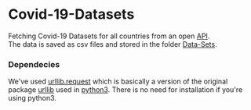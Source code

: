 # Covid-19-Datasets

Fetching Covid-19 Datasets for all countries from an open [API](https://api.covid19api.com/).<br>
The data is saved as csv files and stored in the folder [Data-Sets](Data-Sets).

### Dependecies
We've used [urllib.request](https://docs.python.org/3/library/urllib.request.html#module-urllib.request) which is basically a version of the original package [urllib](https://docs.python.org/3/library/urllib.html) used in [python3](https://docs.python.org/). There is no need for installation if you're using python3.
